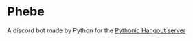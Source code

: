 # Phebe
A discord bot made by Python for the [Pythonic Hangout server](https://discord.gg/Q8kU6sB45K)
